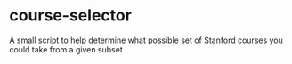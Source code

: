 # course-selector
A small script to help determine what possible set of Stanford courses you could take from a given subset
